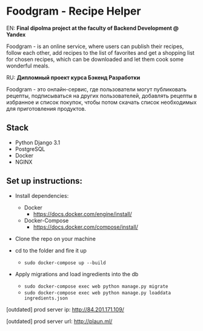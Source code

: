 # Foodgram - Recipe Helper
EN:
**Final dipolma project at the faculty of Backend Development @ Yandex**

Foodgram - is an online service, where users can publish their recipes,
follow each other, add recipes to the list of favorites and get a 
shopping list for chosen recipes, which can be downloaded and let 
them cook some wonderful meals.

RU: 
**Дипломный проект курса Бэкенд Разработки**

Foodgram - это онлайн-сервис, где пользователи могут публиковать рецепты, 
подписываться на других пользователей, добавлять рецепты в избранное и
список покупок, чтобы потом скачать список необходимых для приготовления
продуктов.

## Stack
* Python Django 3.1
* PostgreSQL
* Docker
* NGINX 

## Set up instructions:
* Install dependencies:
    * Docker 
        * https://docs.docker.com/engine/install/
    * Docker-Compose
        * https://docs.docker.com/compose/install/

* Clone the repo on your machine

* cd to the folder and fire it up
    * ```sudo docker-compose up --build```

* Apply migrations and load ingredients into the db
    * ```sudo docker-compose exec web python manage.py migrate```
    * ```sudo docker-compose exec web python manage.py loaddata ingredients.json```


[outdated] prod server ip: http://84.201.171.109/

[outdated] prod server url: http://plaun.ml/
